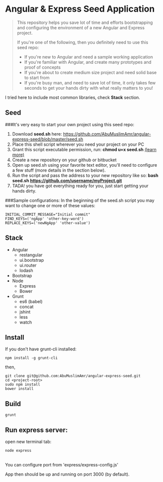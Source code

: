 # Angular & Express Seed Application
> This repository helps you save lot of time and efforts bootstrapping and configuring the environment
> of a new Angular and Express project.
>
> If you're one of the following, then you definitely need to use this seed repo:
> - If you're new to Angular and need a sample working application
> - If you're familiar with Angular, and create many prototypes and proof of concepts
> - If you're about to create medium size project and need solid base to start from
> - If you're busy man, and need to save lot of time, it only takes few seconds to get your hands dirty with what really matters to you!

I tried here to include most common libraries, check <strong>Stack</strong> section.

## Seed
###It's very easy to start your own project using this seed repo:
1. Download <strong>seed.sh</strong> here: https://github.com/AbuMuslimAmr/angular-express-seed/blob/master/seed.sh
1. Place this shell script wherever you need your project on your PC
1. Grant this script executable permission, run: <strong>chmod u+x seed.sh</strong> [(learn more)](https://en.wikipedia.org/wiki/Chmod)
1. Create a new repository on your github or bitbucket
1. Open up seed.sh using your favorite text editor, you'll need to configure a few stuff (more details in the section below).
1. Run the script and pass the address to your new repository like so: <strong>bash seed.sh https://github.com/username/myProject.git</strong>
1. TADA! you have got everything ready for you, just start getting your hands dirty.
 
###Sample configurations:
In the beginning of the seed.sh script you may want to change one or more of these values:
```
INITIAL_COMMIT_MESSAGE="Initial commit"
FIND_KEYS=('ngApp' 'other-key-word')
REPLACE_KEYS=('newNgApp' 'other-value')
```

## Stack
- Angular
  - restangular
  - ui.bootstrap
  - ui.router
  - lodash
- Bootstrap
- Node
  - Express
  - Bower
- Grunt
  - es6 (babel)
  - concat
  - jshint
  - less
  - watch

## Install
If you don't have grunt-cli installed:<br>
```
npm install -g grunt-cli
```

then,

```
git clone git@github.com:AbuMuslimAmr/angular-express-seed.git
cd <project-root>
sudo npm install
bower install
```

## Build
```
grunt
```

## Run express server:
open new terminal tab:<br>
```
node express
```
<br>
You can configure port from 'express/express-config.js'

App then should be up and running on port 3000 (by default).
